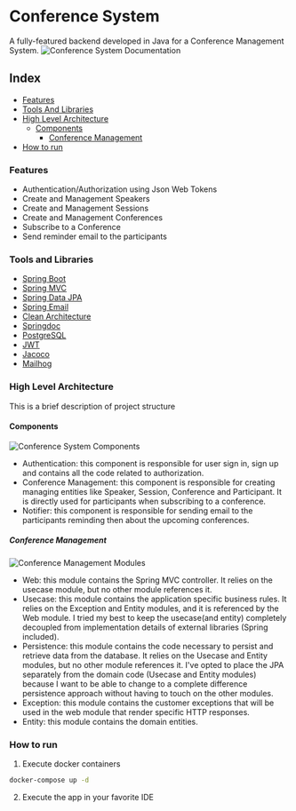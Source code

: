 # Conference System
A fully-featured backend developed in Java for a Conference Management System.
![Conference System Documentation](https://i.imgur.com/4yBaEWA.png])

## Index
- [Features](#features)
- [Tools And Libraries](#tools-and-libraries)
- [High Level Architecture](#high-level-architecture)
  - [Components](#components)
    - [Conference Management](#conference-management)
- [How to run](#how-to-run)

### Features
* Authentication/Authorization using Json Web Tokens
* Create and Management Speakers
* Create and Management Sessions
* Create and Management Conferences
* Subscribe to a Conference
* Send reminder email to the participants 

### Tools and Libraries
* [Spring Boot](https://spring.io/projects/spring-boot)
* [Spring MVC](https://docs.spring.io/spring-framework/docs/3.2.x/spring-framework-reference/html/mvc.html)
* [Spring Data JPA](https://spring.io/projects/spring-data-jpa)
* [Spring Email](https://docs.spring.io/spring-framework/docs/3.2.x/spring-framework-reference/html/mail.html)
* [Clean Architecture](https://blog.cleancoder.com/uncle-bob/2012/08/13/the-clean-architecture.html)
* [Springdoc](https://springdoc.org/)
* [PostgreSQL](https://www.postgresql.org/)
* [JWT](https://jwt.io/)
* [Jacoco](https://www.eclemma.org/jacoco/)
* [Mailhog](https://github.com/mailhog/MailHog)

### High Level Architecture
This is a brief description of project structure

#### Components
![Conference System Components](https://i.imgur.com/CTfbv74.png)

* Authentication: this component is responsible for user sign in, sign up and contains all the code related to authorization.
* Conference Management: this component is responsible for creating managing entities like Speaker, Session, Conference and Participant. It is directly used for participants when subscribing to a conference.
* Notifier: this component is responsible for sending email to the participants reminding then about the upcoming conferences.

##### Conference Management
![Conference Management Modules](https://i.imgur.com/8h3yGRd.png)
* Web: this module contains the Spring MVC controller. It relies on the usecase module, but no other module references it.
* Usecase: this module contains the application specific business rules. It relies on the Exception and Entity modules, and it is referenced by the Web module. I tried my best to keep the usecase(and entity) completely decoupled from implementation details of external libraries (Spring included).
* Persistence: this module contains the code necessary to persist and retrieve data from the database. It relies on the Usecase and Entity modules, but no other module references it. I've opted to place the JPA separately from the domain code (Usecase and Entity modules) because I want to be able to change to a complete difference persistence approach without having to touch on the other modules.
* Exception: this module contains the customer exceptions that will be used in the web module that render specific HTTP responses.
* Entity: this module contains the domain entities.

### How to run

1. Execute docker containers

```bash
docker-compose up -d
```

2. Execute the app in your favorite IDE